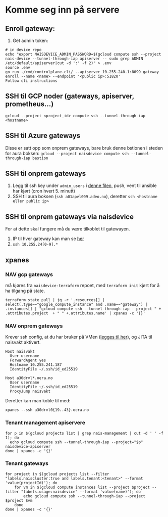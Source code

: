# Komme seg inn på servere

## Enroll gateway:

1. Get admin token:

```
# in device repo
echo "export NAISDEVICE_ADMIN_PASSWORD=$(gcloud compute ssh --project nais-device --tunnel-through-iap apiserver -- sudo grep ADMIN /etc/default/apiserver|cut -d ':' -f 2)" > .env
source .env
go run ./cmd/controlplane-cli/ --apiserver 10.255.240.1:8099 gateway enroll --name <name> --endpoint '<public ip>:51820'
Follow cli instructions
```

## SSH til GCP noder (gateways, apiserver, prometheus...)

`gcloud --project <project_id> compute ssh --tunnel-through-iap <hostname>`

## SSH til Azure gateways

Disse er satt opp som onprem gateways, bare bruk denne bstionen i steden for aura boksen:
`gcloud --project naisdevice compute ssh --tunnel-through-iap bastion`

## SSH til onprem gateways

1. Legg til ssh key under `admin_users` i [denne filen](/ansible/site.yml), push, vent til ansible har kjørt (cron hvert 5. minutt)
1. SSH til aura boksen (`ssh a01apvl099.adeo.no`), deretter `ssh <hostname eller public ip>`

## SSH til onprem gateways via naisdevice

For at dette skal fungere må du være tilkoblet til gatewayen.

1. IP til hver gateway kan man se [her](https://grafana.nais.io/d/XnwquxkGz/naisdevice?viewPanel=16)
2. `ssh 10.255.24[0-9].*`

## xpanes

### NAV gcp gateways

må kjøres fra `naisdevice-terraform` repoet, med `terraform init` kjørt for å ha tilgang på state.

```
terraform state pull | jq -r '.resources[] | select(.type=="google_compute_instance" and .name=="gateway") | .instances[] | "gcloud compute ssh --tunnel-through-iap --project " + .attributes.project  + " " +.attributes.name' | xpanes -c '{}'
```

### NAV onprem gateways

Krever ssh config, at du har bruker på VMen ([legges til her](../ansible/site.yml#L30)), og JITA til naisvakt aktivert.

```
Host naisvakt
  User username
  ForwardAgent yes
  Hostname 10.255.241.187
  IdentityFile ~/.ssh/id_ed25519

Host a30drvl*.oera.no
  User username
  IdentityFile ~/.ssh/id_ed25519
  ProxyJump naisvakt
```

Deretter kan man koble til med:

```
xpanes --ssh a30drvl0{19..43}.oera.no
```

### Tenant management apiservere

```
for p in $(gcloud projects list | grep nais-management | cut -d ' ' -f 1); do
  echo gcloud compute ssh --tunnel-through-iap --project="$p" naisdevice-apiserver
done | xpanes -c '{}'
```

### Tenant gateways

```shell
for project in $(gcloud projects list --filter "labels.naiscluster:true and labels.tenant:<tenant>" --format 'value(projectId)'); do
    for vm in $(gcloud compute instances list --project $project --filter "labels.usage:naisdevice" --format 'value(name)'); do
        echo gcloud compute ssh --tunnel-through-iap --project $project $vm
    done
done | xpanes -c '{}'
```
